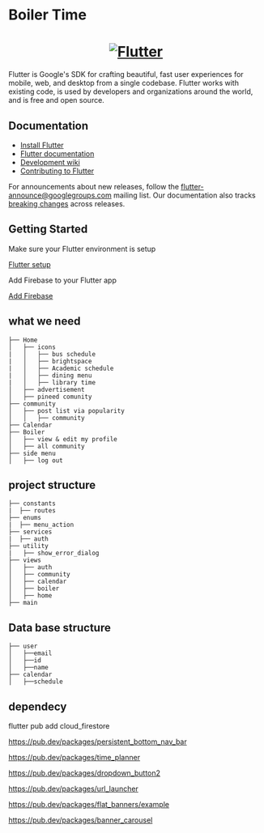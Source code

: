# Boiler Time

<a href="https://flutter.dev/">
  <h1 align="center">
    <picture>
      <source media="(prefers-color-scheme: dark)" srcset="https://storage.googleapis.com/cms-storage-bucket/6e19fee6b47b36ca613f.png">
      <img alt="Flutter" src="https://storage.googleapis.com/cms-storage-bucket/c823e53b3a1a7b0d36a9.png">
    </picture>
  </h1>
</a>


Flutter is Google's SDK for crafting beautiful, fast user experiences for
mobile, web, and desktop from a single codebase. Flutter works with existing
code, is used by developers and organizations around the world, and is free and
open source.

## Documentation

* [Install Flutter](https://flutter.dev/get-started/)
* [Flutter documentation](https://docs.flutter.dev/)
* [Development wiki](https://github.com/flutter/flutter/wiki)
* [Contributing to Flutter](https://github.com/flutter/flutter/blob/master/CONTRIBUTING.md)

For announcements about new releases, follow the
[flutter-announce@googlegroups.com](https://groups.google.com/forum/#!forum/flutter-announce)
mailing list. Our documentation also tracks [breaking
changes](https://docs.flutter.dev/release/breaking-changes) across releases.



## Getting Started

Make sure your Flutter environment is setup

[Flutter setup](https://flutter.dev/get-started/)

Add Firebase to your Flutter app

[Add Firebase](https://firebase.google.com/docs/flutter/setup?platform=ios)

## what we need

    
    ├── Home  
    │   ├── icons
    |   │   ├── bus schedule
    |   │   ├── brightspace
    |   │   ├── Academic schedule
    |   │   ├── dining menu
    |   │   ├── library time
    │   ├── advertisement
    │   ├── pineed comunity
    ├── community
    │   ├── post list via popularity
    │   │   ├── community
    ├── Calendar 
    ├── Boiler
    │   ├── view & edit my profile
    │   ├── all community
    ├── side menu                 
    │   ├── log out

    
   ## project structure

    
    ├── constants
    |  ├── routes
    ├── enums  
    |  ├── menu_action
    ├── services
    |  ├── auth
    ├── utility
    |   ├── show_error_dialog
    ├── views    
    │   ├── auth
    │   ├── community
    │   ├── calendar
    │   ├── boiler
    │   ├── home
    ├── main    
    
   ## Data base structure

    
    ├── user
    │   ├──email
    │   ├──id
    │   ├──name
    ├── calendar
    │   ├──schedule
    
    
## dependecy

flutter pub add cloud_firestore

https://pub.dev/packages/persistent_bottom_nav_bar

https://pub.dev/packages/time_planner   

https://pub.dev/packages/dropdown_button2

https://pub.dev/packages/url_launcher

https://pub.dev/packages/flat_banners/example

https://pub.dev/packages/banner_carousel

